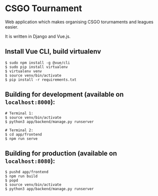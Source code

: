 # CSGO Tournament

Web application which makes organising CSGO torurnaments and leagues easier.

It is written in Django and Vue.js.

## Install Vue CLI, build virtualenv

```
$ sudo npm install -g @vue/cli
$ sudo pip install virtualenv
$ virtualenv venv
$ source venv/bin/activate
$ pip install -r requirements.txt
```

## Building for development (available on `localhost:8000`):

```
# Terminal 1:
$ source venv/bin/activate
$ python3 app/backend/manage.py runserver

# Terminal 2:
$ cd app/frontend
$ npm run serve
```

## Building for production (available on `localhost:8080`):

```
$ pushd app/frontend
$ npm run build
$ popd
$ source venv/bin/activate
$ python3 app/backend/manage.py runserver
```
